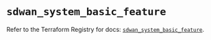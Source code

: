 # `sdwan_system_basic_feature`

Refer to the Terraform Registry for docs: [`sdwan_system_basic_feature`](https://registry.terraform.io/providers/ciscodevnet/sdwan/0.8.0/docs/resources/system_basic_feature).
